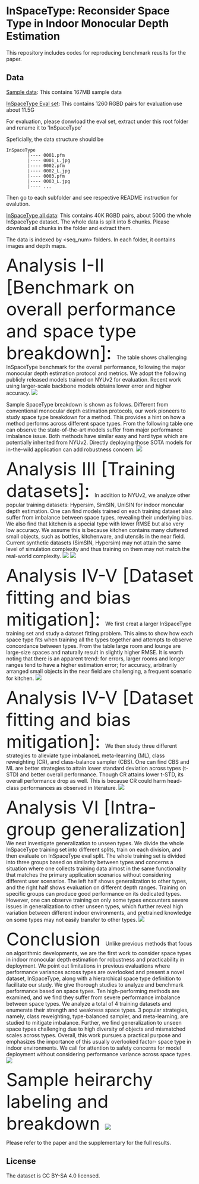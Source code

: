 # <div align=""> InSpaceType: Reconsider Space Type in Indoor Monocular Depth Estimation </div>

This repository includes codes for reproducing benchmark reuslts for the paper.


## <div align="">Data</div>

[Sample data](https://drive.google.com/file/d/1ePsiverqYofCwuZJv98tLPWSj8bNU3ne/view?usp=sharing): This contains 167MB sample data

[InSpaceType Eval set](https://drive.google.com/file/d/1d3DiLPVEEk-hRvhaEfSK6adu5DPBdlF-/view?usp=sharing): This contains 1260 RGBD pairs for evaluation use about 11.5G

For evaluation, please donwload the eval set, extract under this root folder and rename it to 'InSpaceType'

Speficially, the data structure should be

```
InSpaceType
        |---- 0001.pfm
        |---- 0001_L.jpg
        |---- 0002.pfm
        |---- 0002_L.jpg
        |---- 0003.pfm
        |---- 0003_L.jpg
        |---- ...
```

Then go to each subfolder and see respective README instruction for evalution.


[InSpaceType all data](https://drive.google.com/drive/folders/1EjdInytpvYWBT3BmQIDsTzFyP0dngP1U?usp=sharing): This contains 40K RGBD pairs, about 500G the whole InSpaceType dataset. The whole data is split into 8 chunks. Please download all chunks in the folder and extract them.

The data is indexed by <seq_num> folders. In each folder, it contains images and depth maps.


<font size="30"> Analysis I-II [Benchmark on overall performance and space type breakdown]: </font>
The table shows challenging InSpaceType benchmark for the overall performance, following the major monocular depth estimation protocol and metrics. We adopt the following publicly released models trained on NYUv2 for evaluation. Recent work using larger-scale backbone models obtains lower error and higher accuracy.
<img src='pics/overall.png'>

Sample SpaceType breakdown is shown as follows. Different from conventional monocular depth estimation protocols, our work pioneers to study space type breakdown for a method. This provides a hint on how a method performs across different space types. From the following table one can observe the state-of-the-art models suffer from major performance imbalance issue. Both methods have similar easy and hard type which are potentially inherited from NYUv2. Directly deploying those SOTA models for in-the-wild application can add robustness concern.
<img src='pics/type.png'>

<font size="30"> Analysis III [Training datasets]: </font>
In addition to NYUv2, we analyze other popular training datasets: Hypersim, SimSIN, UniSIN for indoor moncular depth estimation. One can find models trained on each training dataset also suffer from imbalance between space types, revealing their underlying bias. We also find that kitchen is a special type with lower RMSE but also very low accuracy. We assume this is because kitchen contains many cluttered small objects, such as bottles, kitchenware, and utensils in the near field. Current synthetic datasets (SimSIN, Hypersim) may not attain the same level of simulation complexity and thus training on them may not match the real-world complexity.
<img src='pics/dataset-1.png'>
<img src='pics/dataset-2.png'>

<font size="30"> Analysis IV-V [Dataset fitting and bias mitigation]: </font>
We first creat a larger InSpaceType training set and study a dataset fitting problem. This aims to show how each space type fits when training all the types together and attempts to observe concordance between types. From the table large room and lounge are large-size spaces and naturally result in slightly higher RMSE. It is worth noting that there is an apparent trend: for errors, larger rooms and longer ranges tend to have a higher estimation error; for accuracy, arbitrarily arranged small objects in the near field are challenging, a frequent scenario for kitchen.
<img src='pics/fitting.png'>

<font size="30"> Analysis IV-V [Dataset fitting and bias mitigation]: </font>
We then study three different strategies to alleviate type imbalanceL meta-learning (ML), class reweighting (CR), and class-balance sampler (CBS). One can find CBS and ML are better strategies to attain lower standard deviation across types (t-STD) and better overall performance. Though CR attains lower t-STD, its overall performance drop as well. This is because CR could harm head-class performances as observed in literature.
<img src='pics/mitigation.png'>


<font size="30"> Analysis VI [Intra-group generalization] </font>
We next investigate generalization to unseen types. We divide the whole InSpaceType training set into different splits, train on each division, and then evaluate on InSpaceType eval split. The whole training set is divided into three groups based on similarity between types and concerns a situation where one collects training data almost in the same functionality that matches the primary application scenarios without considering different user scenarios. The left half shows generalization to other types, and the right half shows evaluation on different depth ranges. Training on specific groups can produce good performance on its dedicated types. However, one can observe training on only some types encounters severe issues in generalization to other unseen types, which further reveal high variation between different indoor environments, and pretrained knowledge on some types may not easily transfer to other types.
<img src='pics/group.png'>

<font size="30"> Conclusion </font>
Unlike previous methods that focus on algorithmic developments, we are the first work to consider space types in indoor monocular depth estimation for robustness and practicability in deployment. We point out limitations in previous evaluations where performance variances across types are overlooked and present a novel dataset, InSpaceType, along with a hierarchical space type definition to facilitate our study. We give thorough studies to analyze and benchmark performance based on space types. Ten high-performing methods are examined, and we find they suffer from severe performance imbalance between space types. We analyze a total of 4 training datasets and enumerate their strength and weakness space types. 3 popular strategies, namely, class reweighting, type-balanced sampler, and meta-learning, are studied to mitigate imbalance. Further, we find generalization to unseen space types challenging due to high diversity of objects and mismatched scales across types. Overall, this work pursues a practical purpose and emphasizes the importance of this usually overlooked factor- space type in indoor environments. We call for attention to safety concerns for model deployment without considering performance variance across space types.
<img src='pics/group.png'>

<font size="30"> Sample heirarchy labeling and breakdown </font>
<img src='pics/heirarchy.png'>


Please refer to the paper and the supplementary for the full results.

## License
The dataset is CC BY-SA 4.0 licensed.
